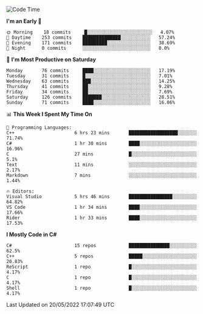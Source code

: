 <!--START_SECTION:waka-->
![Code Time](http://img.shields.io/badge/Code%20Time-790%20hrs%2056%20mins-blue)

**I'm an Early 🐤** 

```text
🌞 Morning    18 commits     █░░░░░░░░░░░░░░░░░░░░░░░░   4.07% 
🌆 Daytime    253 commits    ██████████████░░░░░░░░░░░   57.24% 
🌃 Evening    171 commits    █████████░░░░░░░░░░░░░░░░   38.69% 
🌙 Night      0 commits      ░░░░░░░░░░░░░░░░░░░░░░░░░   0.0%

```
📅 **I'm Most Productive on Saturday** 

```text
Monday       76 commits     ████░░░░░░░░░░░░░░░░░░░░░   17.19% 
Tuesday      31 commits     █░░░░░░░░░░░░░░░░░░░░░░░░   7.01% 
Wednesday    63 commits     ███░░░░░░░░░░░░░░░░░░░░░░   14.25% 
Thursday     41 commits     ██░░░░░░░░░░░░░░░░░░░░░░░   9.28% 
Friday       34 commits     ██░░░░░░░░░░░░░░░░░░░░░░░   7.69% 
Saturday     126 commits    ███████░░░░░░░░░░░░░░░░░░   28.51% 
Sunday       71 commits     ████░░░░░░░░░░░░░░░░░░░░░   16.06%

```


📊 **This Week I Spent My Time On** 

```text
💬 Programming Languages: 
C++                      6 hrs 23 mins       ██████████████████░░░░░░░   71.74% 
C#                       1 hr 30 mins        ████░░░░░░░░░░░░░░░░░░░░░   16.96% 
C                        27 mins             █░░░░░░░░░░░░░░░░░░░░░░░░   5.1% 
Text                     11 mins             ░░░░░░░░░░░░░░░░░░░░░░░░░   2.17% 
Markdown                 7 mins              ░░░░░░░░░░░░░░░░░░░░░░░░░   1.44%

🔥 Editors: 
Visual Studio            5 hrs 46 mins       ████████████████░░░░░░░░░   64.82% 
VS Code                  1 hr 34 mins        ████░░░░░░░░░░░░░░░░░░░░░   17.66% 
Rider                    1 hr 33 mins        ████░░░░░░░░░░░░░░░░░░░░░   17.53%

```

**I Mostly Code in C#** 

```text
C#                       15 repos            ███████████████░░░░░░░░░░   62.5% 
C++                      5 repos             █████░░░░░░░░░░░░░░░░░░░░   20.83% 
ReScript                 1 repo              █░░░░░░░░░░░░░░░░░░░░░░░░   4.17% 
C                        1 repo              █░░░░░░░░░░░░░░░░░░░░░░░░   4.17% 
Shell                    1 repo              █░░░░░░░░░░░░░░░░░░░░░░░░   4.17%

```



 Last Updated on 20/05/2022 17:07:49 UTC
<!--END_SECTION:waka-->
